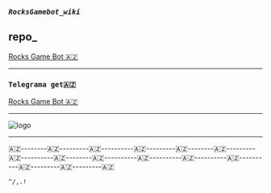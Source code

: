 ### **_```RocksGamebot_wiki```_**

## **repo_**
 [Rocks Game Bot 🇦🇿](https://github.com/AzeMusic/RocksGamebot)

-------

### ```Telegrama get🇦🇿```
[Rocks Game Bot 🇦🇿](https://t.me/RocksGameAzBot)


-----------
![logo](https://telegra.ph/file/5c242999b4efa27c107d5.jpg)



-----------------

🇦🇿--------🇦🇿---------🇦🇿----------🇦🇿---------🇦🇿--------🇦🇿---------🇦🇿----------🇦🇿--------🇦🇿----------🇦🇿----------🇦🇿----------🇦🇿----------🇦🇿---------🇦🇿---------🇦🇿


 ```^/,.!``` 
